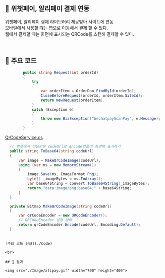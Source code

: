 
<br>

## 📌 위챗페이, 알리페이 결제 연동

위챗페이, 알리페이 결제 라이브러리 제공받아 사이트에 연동  
모바일에서 사용할 떄는 앱으로 이동해서 결제 할 수 있다.  
웹에서 결제할 때는 화면에 표시되는 QRCode를 스캔해 결제할 수 있다.

<br>

## 📌 주요 코드

```C#
        public string Request(int orderId)
        {
            try
            {
                var orderItem = OrderDao.FindById(orderId);
                CloseBeforeRequest(orderId, orderItem.SiteId);
                return NewRequest(orderItem);
            }
            catch (Exception e)
            {
                throw new BizException("WechatpayScanPay", e.Message);
            }
        }
```

[QrCodeService.cs](./Code/Wechatpay/QrCodeService.cs)

``` C#
  // 위챗에서 전달받은 codeUrl로 qrcode만들어 화면에 표시하기
  public string ToBase64(string codeUrl)
  {
      var image = MakeQrCodeImage(codeUrl);
      using (var ms = new MemoryStream())
      {
          image.Save(ms, ImageFormat.Png);
          byte[] _imageBytes = ms.ToArray();
          var base64String = Convert.ToBase64String(_imageBytes);
          return "data:image/png;base64," + base64String;
      }
  }

  private Bitmap MakeQrCodeImage(string codeUrl)
  {
      var qrCodeEncoder = new QRCodeEncoder();
      // QRCodeEncoder 설정 생략
      return qrCodeEncoder.Encode(codeUrl, Encoding.Default);
  }
```

``` 

[주요 코드 링크](./Code)

<br>

## 📌 결과

<img src="./Image/alipay.gif" width="700" height="400">

